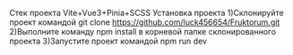 Стек проекта Vite+Vue3+Pinia+SCSS
Установка проекта
1)Склонируйте проект командой git clone https://github.com/luck456654/Fruktorum.git
2)Выполните команду npm install в корневой папке склонированного проекта
3)Запустите проект командой npm run dev 
